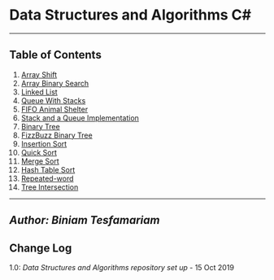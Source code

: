 
# Data Structures and Algorithms C\#
---

## Table of Contents

1) [Array Shift](https://github.com/biniamsea2/data-structures-and-algorithms-401/tree/master/challenges/ArrayShift)
2) [Array Binary Search](https://github.com/biniamsea2/data-structures-and-algorithms-401/tree/master/challenges/BinarySearch)
3) [Linked List](https://github.com/biniamsea2/data-structures-and-algorithms-401/tree/LL-insertions/challenges/LinkedList)
4) [Queue With Stacks](https://github.com/biniamsea2/data-structures-and-algorithms-401/tree/master/challenges/QueueWithStacks)
5) [FIFO Animal Shelter](https://github.com/biniamsea2/data-structures-and-algorithms-401/tree/fifo-animal-shelter)
6) [Stack and a Queue Implementation](https://github.com/biniamsea2/data-structures-and-algorithms-401/tree/stack-and-queue)
7) [Binary Tree](https://github.com/biniamsea2/data-structures-and-algorithms-401/tree/master/DSA/BinaryTrees)
8) [FizzBuzz Binary Tree](https://github.com/biniamsea2/data-structures-and-algorithms-401/tree/fizzbuzz-tree/challenges/FizzBuzzTree)
9) [Insertion Sort](https://github.com/biniamsea2/data-structures-and-algorithms-401/tree/insertionSort/challenges/Insertion%20Sort
)
10) [Quick Sort](https://github.com/biniamsea2/data-structures-and-algorithms-401/tree/quicksort/challenges/QuickSort
)
11) [Merge Sort](https://github.com/biniamsea2/data-structures-and-algorithms-401/tree/mergesort/challenges/MergeSort
)
12) [Hash Table Sort](https://github.com/biniamsea2/data-structures-and-algorithms-401/tree/hashtable/DSA/HashTable
)
13) [Repeated-word](https://github.com/biniamsea2/data-structures-and-algorithms-401/tree/repeated-word/DSA/repeated-words
)
14) [Tree Intersection](https://github.com/biniamsea2/data-structures-and-algorithms-401/tree/repeated-word/DSA/repeated-words
)

---

*Author: Biniam Tesfamariam*
---

## Change Log
1.0: *Data Structures and Algorithms repository set up* - 15 Oct 2019


